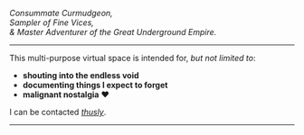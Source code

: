*Consummate Curmudgeon,*  
*Sampler of Fine Vices,*  
*& Master Adventurer of the Great Underground Empire.*

***

This multi-purpose virtual space is intended for, *but not limited to*:

- **shouting into the endless void**
- **documenting things I expect to forget**
- **malignant nostalgia** :heart:

I can be contacted *[thusly](mailto:jeremy.rm@01001010.net?subject=Hi!)*.

***
